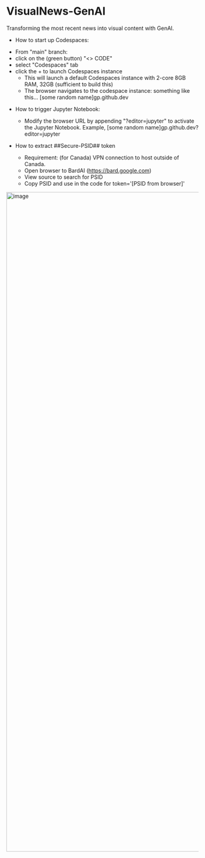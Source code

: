 # VisualNews-GenAI
Transforming the most recent news into visual content with GenAI.


  * How to start up Codespaces:
  - From "main" branch:
   - click on the (green button) "<> CODE"
   - select "Codespaces" tab
   - click the + to launch Codespaces instance
      * This will launch a default Codespaces instance with 2-core 8GB RAM, 32GB (sufficient to build this)
      * The browser navigates to the codespace instance: something like this... [some random name]gp.github.dev
  
   * How to trigger Jupyter Notebook:
     * Modify the browser URL by appending "?editor=jupyter" to activate the Jupyter Notebook. Example, [some random name]gp.github.dev?editor=jupyter
     
   * How to extract ##Secure-PSID## token
      * Requirement: (for Canada) VPN connection to host outside of Canada.
      * Open browser to BardAI (https://bard.google.com)
      * View source to search for PSID
      * Copy PSID and use in the code for token='[PSID from browser]'



<img width="1728" alt="image" src="https://github.com/ubc-tuehoang/VisualNews-GenAI/assets/86985864/8ae9251d-b514-4eec-b563-520a213f4552">
